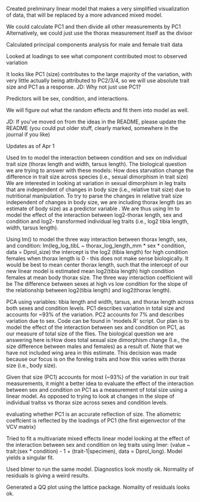 Created preliminary linear model that makes a very simplified visualization of data, that will be replaced by a more advanced mixed model.

We could calculate PC1 and then divide all other measurements by PC1
Alternatively, we could just use the thorax measurement itself as the divisor

Calculated principal components analysis for male and female trait data

Looked at loadings to see what component contributed most to observed variation

It looks like PC1 (size) contributes to the large majority of the variation, with very little actually being attributed to PC2/3/4, so we will use absolute trait size and PC1 as a response. JD: Why not just use PC1?

Predictors will be sex, condition, and interactions.

We will figure out what the random effects and fit them into model as well.

JD: If you've moved on from the ideas in the README, please update the README (you could put older stuff, clearly marked, somewhere in the journal if you like)


Updates as of Apr 1 

Used lm to model the interaction between condition and sex on individual trait size (thorax length and width, tarsus length). The biological question we are trying to answer with these models: How does starvation change the difference in trait size across species (i.e., sexual dimorphism in trait size) We are interested in looking at variation in sexual dimorphism in leg traits that are independent of changes in body size (i.e., relative trait size) due to nutritional manipulation. To try to parse the changes in relative trait size independent of changes in body size, we are including thorax length (as an estimate of body size) as a predictor variable . We are thus using lm to model the effect of the interaction between log2-thorax length, sex and condition and log2- transformed individual leg traits (i.e., log2 tibia length, width, tarsus length). 

Using lm() to model the three way interaction between thorax length, sex, and condition: lm(leg_log_tibL ~ thorax_log_length_mm * sex * condition, data = Dprol_size) 
the intercept is the log2 (tibia length) for high condition females when thorax length is 0 - this does not make sense biologically. It would be best to mean center thorax length, such that the intercept of our new linear model is estimated mean log2(tibia length) high condition females at mean body thorax size. The three way interaction coefficient will be The difference between sexes at high vs low condition for the slope of the relationship between log2(tibia length) and log2(thorax length). 

PCA using variables: tibia length and width, tarsus, and thorax length across both sexes and condition levels. PC1 describes variation in total size and accounts for ~93% of the variation. PC2 accounts for 7% and describes variation due to sex. Code can be found in 'models.R' script. Our plan is to model the effect of the interaction between sex and condition on PC1, as our measure of total size of the flies. The biological question we are answering here is:How does total sexual size dimorphism change (I.e., the size difference between males and females) as a result of. Note that we have not included wing area in this estimate. This decision was made because our focus is on the foreleg traits and how this varies with thorax size (i.e., body size). 

Given that size (PC1) accounts for most (~93%) of the variation in our trait measurements, it might a better idea to evaluate the effect of the interaction between sex and condition on PC1 as a measurement of total size using a linear model. As opposed to trying to look at changes in the slope of individual traitss vs thorax size across sexes and condition levels. 

evaluating whether PC1 is an accurate reflection of size. The allometric coeffcient is reflected by the loadings of PC1 (the first eigenvector of the VCV matrix) 

Tried to fit a multivariate mixed effects linear model looking at the effect of the interaction between sex and condition on leg traits using lmer: (value ~ trait:(sex * condition) - 1 + (trait-1|specimen), data = Dprol_long).  Model yields a singular fit.

Used blmer to run the same model. Diagnostics look mostly ok. Normality of residuals is giving a weird results. 

Generated a QQ plot using the lattice package. Nomality of residuals looks ok. 



